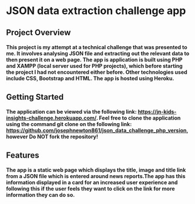 # JSON data extraction challenge app

## Project Overview
#### This project is my attempt at a technical challenge that was presented to me. It involves analysing JSON file and extracting out the relevant data to then present it on a web page. The app is application is built using PHP and XAMPP (local server used for PHP projects), which before starting the project I had not encountered either before. Other technologies used include CSS, Bootstrap and HTML. The app is hosted using Heroku. 

## Getting Started
#### The application can be viewed via the following link: https://jn-kids-insights-challenge.herokuapp.com/. Feel free to clone the application using the command git clone on the following link: https://github.com/josephnewton861/json_data_challenge_php_version, however Do NOT fork the repository!

## Features
#### The app is a static web page which displays the title, image and title link from a JSON file which is entered around news reports.The app has this information displayed in a card for an increased user experience and following this if the user feels they want to click on the link for more information they can do so. 
